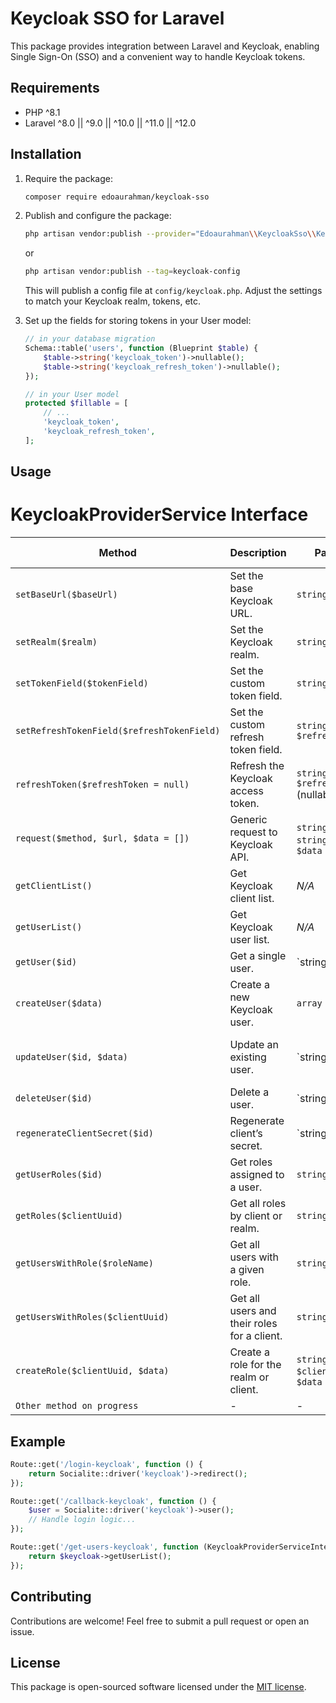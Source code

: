 # Keycloak SSO for Laravel

This package provides integration between Laravel and Keycloak, enabling Single Sign-On (SSO) and a convenient way to handle Keycloak tokens.

## Requirements

- PHP ^8.1
- Laravel ^8.0 || ^9.0 || ^10.0 || ^11.0 || ^12.0

## Installation

1. Require the package:
   ```bash
   composer require edoaurahman/keycloak-sso
   ```

2. Publish and configure the package:
   ```bash
   php artisan vendor:publish --provider="Edoaurahman\\KeycloakSso\\KeycloakServiceProvider" --tag=keycloak-config
   ```
   or
   ```bash
   php artisan vendor:publish --tag=keycloak-config
   ```
   This will publish a config file at `config/keycloak.php`. Adjust the settings to match your Keycloak realm, tokens, etc.

4. Set up the fields for storing tokens in your User model:
   ```php
   // in your database migration
   Schema::table('users', function (Blueprint $table) {
       $table->string('keycloak_token')->nullable();
       $table->string('keycloak_refresh_token')->nullable();
   });

   // in your User model
   protected $fillable = [
       // ...
       'keycloak_token',
       'keycloak_refresh_token',
   ];
   ```

## Usage

# KeycloakProviderService Interface

| Method                            | Description                                                 | Parameters                      | Return Type     |
| --------------------------------- | ----------------------------------------------------------- | --------------------------------| --------------- |
| `setBaseUrl($baseUrl)`           | Set the base Keycloak URL.                                 | `string $baseUrl`               | `void`          |
| `setRealm($realm)`               | Set the Keycloak realm.                                    | `string $realm`                 | `void`          |
| `setTokenField($tokenField)`      | Set the custom token field.                                | `string $tokenField`            | `void`          |
| `setRefreshTokenField($refreshTokenField)` | Set the custom refresh token field.                  | `string $refreshTokenField`     | `void`          |
| `refreshToken($refreshToken = null)` | Refresh the Keycloak access token.                      | `string $refreshToken` (nullable)| `string|null`   |
| `request($method, $url, $data = [])` | Generic request to Keycloak API.                        | `string $method`, `string $url`, `array $data` | `array` |
| `getClientList()`                | Get Keycloak client list.                                  | *N/A*                           | `array`         |
| `getUserList()`                  | Get Keycloak user list.                                    | *N/A*                           | `array`         |
| `getUser($id)`                   | Get a single user.                                         | `string|int $id`                | `array`         |
| `createUser($data)`             | Create a new Keycloak user.                                | `array $data`                   | `array`         |
| `updateUser($id, $data)`        | Update an existing user.                                   | `string|int $id`, `array $data` | `array`         |
| `deleteUser($id)`               | Delete a user.                                             | `string|int $id`                | `array`         |
| `regenerateClientSecret($id)`    | Regenerate client’s secret.                                | `string|int $id`                | `array`         |
| `getUserRoles($id)`             | Get roles assigned to a user.                              | `string $id`                    | `array`         |
| `getRoles($clientUuid)`         | Get all roles by client or realm.                          | `string $clientUuid`            | `array`         |
| `getUsersWithRole($roleName)`    | Get all users with a given role.                           | `string $roleName`              | `array`         |
| `getUsersWithRoles($clientUuid)` | Get all users and their roles for a client.               | `string $clientUuid`            | `array`         |
| `createRole($clientUuid, $data)` | Create a role for the realm or client.                    | `string $clientUuid`, `array $data` | `array`      |
| `Other method on progress` | -                    | - |   -      |

## Example

```php
Route::get('/login-keycloak', function () {
    return Socialite::driver('keycloak')->redirect();
});

Route::get('/callback-keycloak', function () {
    $user = Socialite::driver('keycloak')->user();
    // Handle login logic...
});

Route::get('/get-users-keycloak', function (KeycloakProviderServiceInterface $keycloak) {
    return $keycloak->getUserList();
});
```

## Contributing

Contributions are welcome! Feel free to submit a pull request or open an issue.

## License

This package is open-sourced software licensed under the [MIT license](LICENSE.md).
